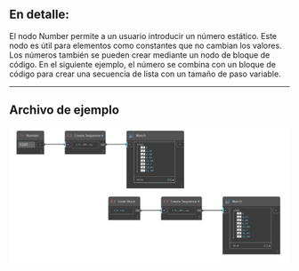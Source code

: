## En detalle:
El nodo Number permite a un usuario introducir un número estático. Este nodo es útil para elementos como constantes que no cambian los valores. Los números también se pueden crear mediante un nodo de bloque de código. En el siguiente ejemplo, el número se combina con un bloque de código para crear una secuencia de lista con un tamaño de paso variable.
___
## Archivo de ejemplo

![Number](./CoreNodeModels.Input.DoubleInput_img.jpg)

